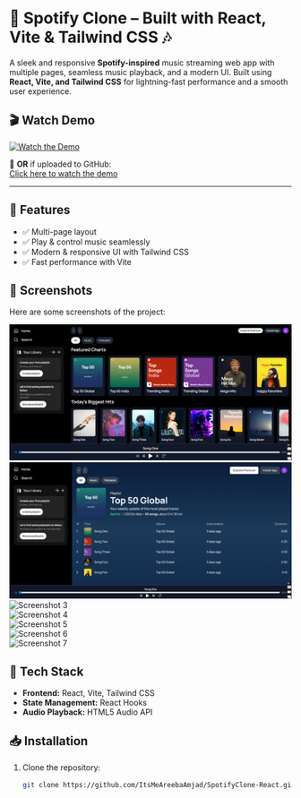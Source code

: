 # 🎵 Spotify Clone – Built with React, Vite & Tailwind CSS 🎶  

A sleek and responsive **Spotify-inspired** music streaming web app with multiple pages, seamless music playback, and a modern UI. Built using **React, Vite, and Tailwind CSS** for lightning-fast performance and a smooth user experience.  

## 🎬 Watch Demo  
[![Watch the Demo](https://img.youtube.com/vi/YOUR_VIDEO_ID/maxresdefault.jpg)](https://www.youtube.com/watch?v=YOUR_VIDEO_ID)  

🔹 **OR** if uploaded to GitHub:  
[Click here to watch the demo](demo-video-link)  

---

## 🚀 Features  
- ✅ Multi-page layout  
- ✅ Play & control music seamlessly  
- ✅ Modern & responsive UI with Tailwind CSS  
- ✅ Fast performance with Vite  

## 📸 Screenshots  
Here are some screenshots of the project:  

![Screenshot 1](https://github.com/ItsMeAreebaAmjad/SpotifyClone-React/blob/main/Image1.png)  
![Screenshot 2](https://github.com/ItsMeAreebaAmjad/SpotifyClone-React/blob/main/Image2.png)  
![Screenshot 3](image-link-3)  
![Screenshot 4](image-link-4)  
![Screenshot 5](image-link-5)  
![Screenshot 6](image-link-6)  
![Screenshot 7](image-link-7)  

## 📂 Tech Stack  
- **Frontend:** React, Vite, Tailwind CSS  
- **State Management:** React Hooks  
- **Audio Playback:** HTML5 Audio API  

## 📥 Installation  
1. Clone the repository:  
   ```sh
   git clone https://github.com/ItsMeAreebaAmjad/SpotifyClone-React.git

